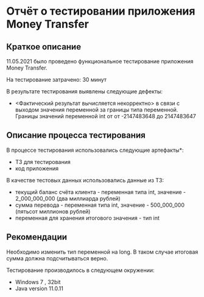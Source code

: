 # Отчёт о тестировании приложения Money Transfer

## Краткое описание

11.05.2021 было проведено функциональное тестирование приложения Money Transfer.

На тестирование затрачено: 30 минут

В результате тестирования выявлены следующие дефекты:
* <Фактический результат вычисляется некорректно> в связи с выходом значения переменной за границы типа переменной.
 Границы значений переменной int от от -2147483648 до 2147483647

## Описание процесса тестирования

В процессе тестирования использовались следующие артефакты*:
* ТЗ для тестирования
* код приложения 

  
В качестве тестовых данных использовались данные из ТЗ:
* текущий баланс счёта клиента - переменная типа int, значение - 2_000_000_000 (два миллиарда рублей)
* сумма перевода - переменная типа int, значение - 500_000_000 (пятьсот миллионов рублей)
* переменная для хранения итогового значения - тип int

## Рекомендации 
Необходимо изменить тип переменной на long. В таком случае итоговая сумма должна подсчитываться верно.

Тестирование производилось в следующем окружении:
* Windows 7 , 32bit
* Java version 11.0.11

